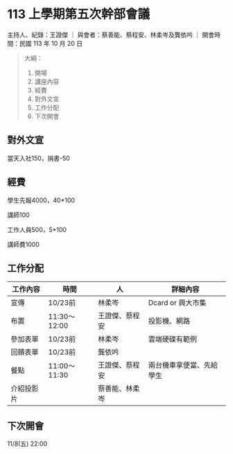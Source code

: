 # 113 上學期第五次幹部會議

主持人、紀錄：王證傑 ｜ 與會者：蔡善能、蔡程安、林柔岑及龔依吟 ｜ 開會時間：民國 113 年 10 月 20 日

> 大綱：
>
> 1. 開場
> 2. 講座內容
> 3. 經費
> 4. 對外文宣
> 5. 工作分配
> 6. 下次開會

## 對外文宣

當天入社150，捐書-50

## 經費

學生先報4000，40*100

講師100

工作人員500，5*100

講師費1000

## 工作分配

| 工作內容   | 時間         | 人             | 詳細內容                 |
| ---------- | ------------ | -------------- | ------------------------ |
| 宣傳       | 10/23前      | 林柔岑         | Dcard or 興大市集        |
| 布置       | 11:30～12:00 | 王證傑、蔡程安 | 投影機、網路             |
| 參加表單   | 10/23前      | 林柔岑         | 雲端硬碟有範例           |
| 回饋表單   | 10/23前      | 龔依吟         |                          |
| 餐點       | 11:00～11:30 | 王證傑、蔡程安 | 兩台機車拿便當、先給學生 |
| 介紹投影片 |              | 蔡善能、林柔岑 |                          |

## 下次開會

11/8(五) 22:00
